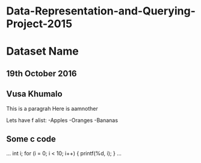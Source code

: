 # Data-Representation-and-Querying-Project-2015
# Dataset Name
## 19th October 2016
## Vusa Khumalo
This is a paragrah
 Here is aamnother
 
 Lets have f alist:
 -Apples
 -Oranges
 -Bananas
 
 ## Some c code 
 
 ...
 int i;
 for (i = 0; i < 10; i++)
 {
 printf(%d, i);
 }
 ...
 
